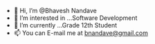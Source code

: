 - 👋 Hi, I’m @Bhavesh Nandave
- 👀 I’m interested in ...Software Development
- 🌱 I’m currently  ...Grade 12th Student
- 📫 You can E-mail me at bnandave@gmail.com

<!---
bnandave/bnandave is a ✨ special ✨ repository because its `README.md` (this file) appears on your GitHub profile.
You can click the Preview link to take a look at your changes.
--->

